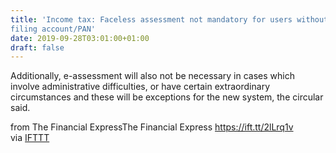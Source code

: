 ```yaml
---
title: 'Income tax: Faceless assessment not mandatory for users without e
filing account/PAN'
date: 2019-09-28T03:01:00+01:00
draft: false
---
```


Additionally, e-assessment will also not be necessary in cases which involve administrative difficulties, or have certain extraordinary circumstances and these will be exceptions for the new system, the circular said.  
  
from The Financial ExpressThe Financial Express https://ift.tt/2lLrq1v  
via [IFTTT](https://ifttt.com/?ref=da&site=blogger)